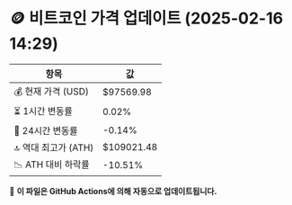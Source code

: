 # 🪙 비트코인 가격 업데이트 (2025-02-16 14:29)

| 항목                | 값 |
|--------------------|----------------|
| 💰 현재 가격 (USD) | $97569.98 |
| ⏳ 1시간 변동률    | 0.02% |
| 📆 24시간 변동률   | -0.14% |
| 🔝 역대 최고가 (ATH) | $109021.48 |
| 📉 ATH 대비 하락률 | -10.51% |

🔄 **이 파일은 GitHub Actions에 의해 자동으로 업데이트됩니다.**
